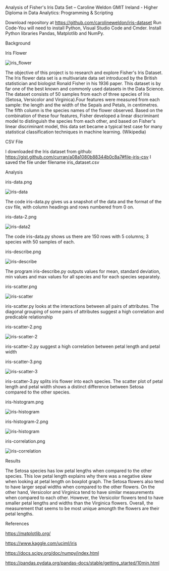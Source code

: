 Analysis of Fisher's Iris Data Set – Caroline Weldon 
GMIT Ireland - Higher Diploma in Data Analytics: Programming & Scripting


Download repository at  https://github.com/carolineweldon/iris-dataset 
Run Code-You will need to install Python, Visual Studio Code and Cmder.
Install Python libraries Pandas, Matplotlib and NumPy.


Background

Iris Flower 


![iris_flower](https://user-images.githubusercontent.com/47527906/56797984-d8a3fc80-680d-11e9-9090-764aed565f00.jpg)

The objective of this project is to research and explore Fisher's Iris Dataset. The Iris flower data set is a multivariate data set 
introduced by the British statistician and biologist Ronald Fisher in his 1936 paper. This dataset is by far one of the best known and
commonly used datasets in the Data Science. The dataset consists of 50 samples from each of three species of Iris (Setosa, Versicolor 
and Virginica).Four features were measured from each sample: the length and the width of the Sepals and Petals, in centimetres. The 
fifth column is the species names of the flower observed. Based on the combination of these four features, Fisher developed a linear 
discriminant model to distinguish the species from each other, and based on Fisher's linear discriminant model, this data set became a 
typical test case for many statistical classification techniques in machine learning. (Wikipedia)  

CSV File

I downloaded the Iris dataset from github: https://gist.github.com/curran/a08a1080b88344b0c8a7#file-iris-csv 
I saved the file under filename iris_dataset.csv


Analysis 

iris-data.png


![iris-data](https://user-images.githubusercontent.com/47527906/56681090-78537480-66c0-11e9-8668-d0b12069c1c7.PNG)

The code iris-data.py gives us a snapshot of the data and the format of the csv file, with column headings and rows numbered from 0 on.

iris-data-2.png

![iris-data2](https://user-images.githubusercontent.com/47527906/56681485-47c00a80-66c1-11e9-83b0-02999394eaae.PNG)

The code iris-data.py shows us there are 150 rows with 5 columns; 3 species with 50 samples of each.

iris-describe.png


![iris-describe](https://user-images.githubusercontent.com/47527906/56682540-a7b7b080-66c3-11e9-9e29-19078387669f.PNG)


The program iris-describe.py outputs values for mean, standard deviation, min values and max values for all species and for each species 
separately. 

iris-scatter.png 

![iris-scatter](https://user-images.githubusercontent.com/47527906/56682788-33c9d800-66c4-11e9-942f-558ae0ea60ee.png)

iris-scatter.py looks at the interactions between all pairs of attributes. The diagonal grouping of some pairs of attributes suggest a high correlation and  predicable relationship

iris-scatter-2.png

![iris-scatter-2](https://user-images.githubusercontent.com/47527906/56683271-11848a00-66c5-11e9-9344-d7170ef05581.png)

iris-scatter-2.py suggest a high correlation between petal length and petal width 

iris-scatter-3.png


![iris-scatter-3](https://user-images.githubusercontent.com/47527906/56683494-92dc1c80-66c5-11e9-970e-ee392320297a.png)

iris-scatter-3.py splits iris flower into each species. The scatter plot of petal length and petal width shows a distinct difference 
between Setosa compared to the other species. 

iris-histogram.png

![iris-histogram](https://user-images.githubusercontent.com/47527906/56798208-43553800-680e-11e9-9b85-045bf684e28a.png)

iris-histogram-2.png

![iris-histogram](https://user-images.githubusercontent.com/47527906/56798208-43553800-680e-11e9-9b85-045bf684e28a.png)

iris-correlation.png

![iris-correlation](https://user-images.githubusercontent.com/47527906/56798576-ec039780-680e-11e9-8fbc-1e8265ec1025.PNG)













Results 

The Setosa species has low petal lengths when compared to the other species. This low petal length explains why there was a negative
skew when looking at petal length on boxplot graph. The Setosa flowers also tend to have larger sepal widths when compared to the other 
flowers. On the other hand, Versicolor and Virginica tend to have similar measurements when compared to each other. However, the 
Versicolor flowers tend to have smaller petal lengths and widths than the Virginica flowers. Overall, the measurement that seems to be 
most unique amongth the flowers are their petal lengths. 

References 

https://matplotlib.org/

https://www.kaggle.com/uciml/iris

https://docs.scipy.org/doc/numpy/index.html

https://pandas.pydata.org/pandas-docs/stable/getting_started/10min.html

 

